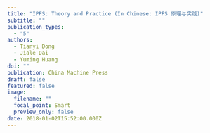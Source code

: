 ```yaml
---
title: "IPFS: Theory and Practice (In Chinese: IPFS 原理与实践)"
subtitle: ""
publication_types:
  - "5"
authors:
  - Tianyi Dong
  - Jiale Dai
  - Yuming Huang
doi: ""
publication: China Machine Press
draft: false
featured: false
image:
  filename: ""
  focal_point: Smart
  preview_only: false
date: 2018-01-02T15:52:00.000Z
---
```

